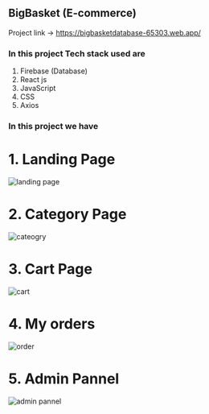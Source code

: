 ## BigBasket (E-commerce)
Project link -> https://bigbasketdatabase-65303.web.app/
### In this project Tech stack used are 

1. Firebase (Database)
2. React js 
3. JavaScript
4. CSS 
6. Axios

### In this project we have

# 1. Landing Page

![landing page](https://user-images.githubusercontent.com/112635764/209312316-516487e5-4d80-4987-829b-91f9365c3ce5.png)

# 2. Category Page

![cateogry](https://user-images.githubusercontent.com/112635764/209312388-e30a41b8-c32b-48ef-a206-cbe4ff1f4638.png)

# 3. Cart Page

![cart](https://user-images.githubusercontent.com/112635764/209312528-c3b8ca4c-6758-46b3-83b0-0736f4848a63.png)

# 4. My orders

![order](https://user-images.githubusercontent.com/112635764/209318093-2bef3a07-aefe-4ff9-b8e6-5a27d437539b.png)

# 5. Admin Pannel

![admin pannel](https://user-images.githubusercontent.com/112635764/209313057-067a6525-da1b-4bcf-b3d4-8cfe84c0d99c.png)
